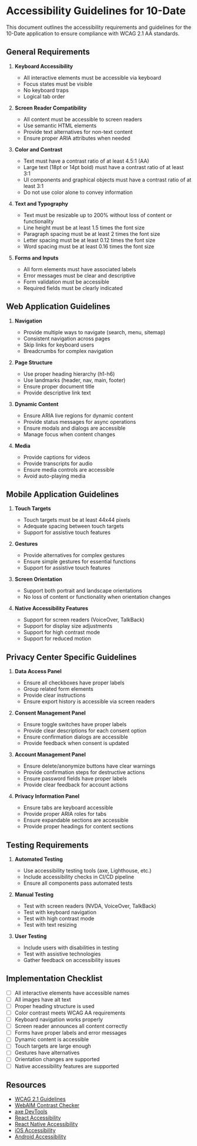 # Accessibility Guidelines for 10-Date

This document outlines the accessibility requirements and guidelines for the 10-Date application to ensure compliance with WCAG 2.1 AA standards.

## General Requirements

1. **Keyboard Accessibility**
   - All interactive elements must be accessible via keyboard
   - Focus states must be visible
   - No keyboard traps
   - Logical tab order

2. **Screen Reader Compatibility**
   - All content must be accessible to screen readers
   - Use semantic HTML elements
   - Provide text alternatives for non-text content
   - Ensure proper ARIA attributes when needed

3. **Color and Contrast**
   - Text must have a contrast ratio of at least 4.5:1 (AA)
   - Large text (18pt or 14pt bold) must have a contrast ratio of at least 3:1
   - UI components and graphical objects must have a contrast ratio of at least 3:1
   - Do not use color alone to convey information

4. **Text and Typography**
   - Text must be resizable up to 200% without loss of content or functionality
   - Line height must be at least 1.5 times the font size
   - Paragraph spacing must be at least 2 times the font size
   - Letter spacing must be at least 0.12 times the font size
   - Word spacing must be at least 0.16 times the font size

5. **Forms and Inputs**
   - All form elements must have associated labels
   - Error messages must be clear and descriptive
   - Form validation must be accessible
   - Required fields must be clearly indicated

## Web Application Guidelines

1. **Navigation**
   - Provide multiple ways to navigate (search, menu, sitemap)
   - Consistent navigation across pages
   - Skip links for keyboard users
   - Breadcrumbs for complex navigation

2. **Page Structure**
   - Use proper heading hierarchy (h1-h6)
   - Use landmarks (header, nav, main, footer)
   - Ensure proper document title
   - Provide descriptive link text

3. **Dynamic Content**
   - Ensure ARIA live regions for dynamic content
   - Provide status messages for async operations
   - Ensure modals and dialogs are accessible
   - Manage focus when content changes

4. **Media**
   - Provide captions for videos
   - Provide transcripts for audio
   - Ensure media controls are accessible
   - Avoid auto-playing media

## Mobile Application Guidelines

1. **Touch Targets**
   - Touch targets must be at least 44x44 pixels
   - Adequate spacing between touch targets
   - Support for assistive touch features

2. **Gestures**
   - Provide alternatives for complex gestures
   - Ensure simple gestures for essential functions
   - Support for assistive touch features

3. **Screen Orientation**
   - Support both portrait and landscape orientations
   - No loss of content or functionality when orientation changes

4. **Native Accessibility Features**
   - Support for screen readers (VoiceOver, TalkBack)
   - Support for display size adjustments
   - Support for high contrast mode
   - Support for reduced motion

## Privacy Center Specific Guidelines

1. **Data Access Panel**
   - Ensure all checkboxes have proper labels
   - Group related form elements
   - Provide clear instructions
   - Ensure export history is accessible via screen readers

2. **Consent Management Panel**
   - Ensure toggle switches have proper labels
   - Provide clear descriptions for each consent option
   - Ensure confirmation dialogs are accessible
   - Provide feedback when consent is updated

3. **Account Management Panel**
   - Ensure delete/anonymize buttons have clear warnings
   - Provide confirmation steps for destructive actions
   - Ensure password fields have proper labels
   - Provide clear feedback for account actions

4. **Privacy Information Panel**
   - Ensure tabs are keyboard accessible
   - Provide proper ARIA roles for tabs
   - Ensure expandable sections are accessible
   - Provide proper headings for content sections

## Testing Requirements

1. **Automated Testing**
   - Use accessibility testing tools (axe, Lighthouse, etc.)
   - Include accessibility checks in CI/CD pipeline
   - Ensure all components pass automated tests

2. **Manual Testing**
   - Test with screen readers (NVDA, VoiceOver, TalkBack)
   - Test with keyboard navigation
   - Test with high contrast mode
   - Test with text resizing

3. **User Testing**
   - Include users with disabilities in testing
   - Test with assistive technologies
   - Gather feedback on accessibility issues

## Implementation Checklist

- [ ] All interactive elements have accessible names
- [ ] All images have alt text
- [ ] Proper heading structure is used
- [ ] Color contrast meets WCAG AA requirements
- [ ] Keyboard navigation works properly
- [ ] Screen reader announces all content correctly
- [ ] Forms have proper labels and error messages
- [ ] Dynamic content is accessible
- [ ] Touch targets are large enough
- [ ] Gestures have alternatives
- [ ] Orientation changes are supported
- [ ] Native accessibility features are supported

## Resources

- [WCAG 2.1 Guidelines](https://www.w3.org/TR/WCAG21/)
- [WebAIM Contrast Checker](https://webaim.org/resources/contrastchecker/)
- [axe DevTools](https://www.deque.com/axe/)
- [React Accessibility](https://reactjs.org/docs/accessibility.html)
- [React Native Accessibility](https://reactnative.dev/docs/accessibility)
- [iOS Accessibility](https://developer.apple.com/accessibility/ios/)
- [Android Accessibility](https://developer.android.com/guide/topics/ui/accessibility)
